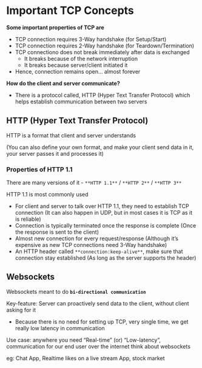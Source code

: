 # Important TCP Concepts

**Some important properties of TCP are**

- TCP connection requires 3-Way handshake (for Setup/Start)
- TCP connection requires 2-Way handshake (for Teardown/Termination)
- TCP connectiono does not break immediately after data is exchanged
  - It breaks because of the network interruption
  - It breaks because server/client initiated it
- Hence, connection remains open… almost forever

**How do the client and server communicate?**

- There is a protocol called, HTTP (Hyper Text Transfer Protocol) which helps establish communication between two servers

## HTTP (Hyper Text Transfer Protocol)

HTTP is a format that client and server understands

(You can also define your own format, and make your client send data in it, your server passes it and processes it)

### Properties of HTTP 1.1

There are many versions of it - `**HTTP 1.1**` / `**HTTP 2**` / `**HTTP 3**`

HTTP 1.1 is most commonly used

- For client and server to talk over HTTP 1.1, they need to establish TCP connection (It can also happen in UDP, but in most cases it is TCP as it is reliable)
- Connection is typically terminated once the response is complete (Once the response is sent to the client)
- Almost new connection for every request/response (Although it’s expensive as new TCP connections need 3-Way handshake)
- An HTTP header called `**connection:keep-alive**`, make sure that connection stay established (As long as the server supports the header)

## Websockets

Websockets meant to do **`bi-directional communication`**

Key-feature: Server can proactively send data to the client, without client asking for it

- Because there is no need for setting up TCP, very single time, we get really low latency in communication

Use case: anywhere you need “Real-time” (or) “Low-latency”, communication for our end user over the internet think about websockets

eg: Chat App, Realtime likes on a live stream App, stock market
